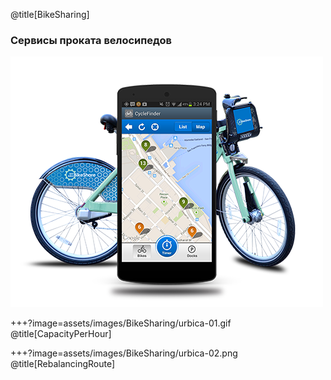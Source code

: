 @title[BikeSharing]
### Сервисы проката велосипедов

![BikeSharing Mobile App](assets/images/BikeSharing/bikesharing-01.png)

+++?image=assets/images/BikeSharing/urbica-01.gif
@title[CapacityPerHour]

+++?image=assets/images/BikeSharing/urbica-02.png
@title[RebalancingRoute]
